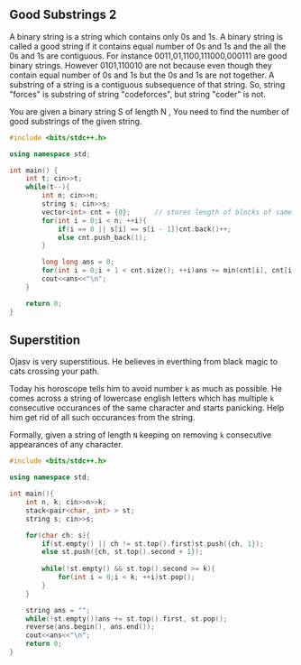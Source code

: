 ## Good Substrings 2
A binary string is a string which contains only 0s and 1s. A binary string is called a good string if it contains equal number of 0s and 1s and the all the 0s and 1s are contiguous.
For instance 0011,01,1100,111000,000111 are good binary strings. However 0101,110010 are not because even though they contain equal number of 0s and 1s but the 0s and 1s are not together.
A substring of a string is a contiguous subsequence of that string. So, string "forces" is substring of string "codeforces", but string "coder" is not.

You are given a binary string S of length N , You need to find the number of good substrings of the given string.
```c++
#include <bits/stdc++.h>

using namespace std;

int main() {
    int t; cin>>t; 
    while(t--){
        int n; cin>>n; 
        string s; cin>>s; 
        vector<int> cnt = {0};      // stores length of blocks of same character
        for(int i = 0;i < n; ++i){
            if(i == 0 || s[i] == s[i - 1])cnt.back()++; 
            else cnt.push_back(1); 
        }

        long long ans = 0; 
        for(int i = 0;i + 1 < cnt.size(); ++i)ans += min(cnt[i], cnt[i + 1]); 
        cout<<ans<<"\n"; 
    }

    return 0;
}
```

## Superstition
Ojasv is very superstitious. He believes in everthing from black magic to cats crossing your path.

Today his horoscope tells him to avoid number `k` as much as possible. He comes across a string of lowercase english letters which has multiple `k` consecutive occurances of the same character and starts panicking. Help him get rid of all such occurances from the string.

Formally, given a string of length `N` keeping on removing `k` consecutive appearances of any character.

```c++
#include <bits/stdc++.h>

using namespace std;

int main(){
    int n, k; cin>>n>>k; 
    stack<pair<char, int> > st;
    string s; cin>>s; 

    for(char ch: s){
        if(st.empty() || ch != st.top().first)st.push({ch, 1}); 
        else st.push({ch, st.top().second + 1}); 
        
        while(!st.empty() && st.top().second >= k){
            for(int i = 0;i < k; ++i)st.pop(); 
        }
    }

    string ans = ""; 
    while(!st.empty())ans += st.top().first, st.pop(); 
    reverse(ans.begin(), ans.end()); 
    cout<<ans<<"\n"; 
    return 0;
}
```
